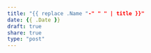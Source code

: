 ```yaml
---
title: "{{ replace .Name "-" " " | title }}"
date: {{ .Date }}
draft: true
share: true
type: "post"
---
```

